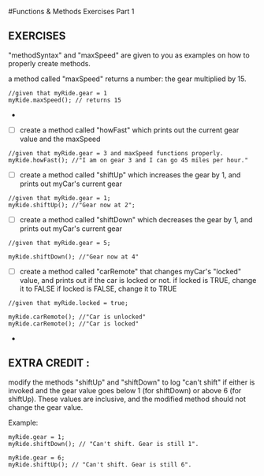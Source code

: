 #Functions & Methods Exercises Part 1

## EXERCISES
"methodSyntax" and "maxSpeed" are given to you as examples on how to properly create methods. 

a method called "maxSpeed" returns a number: the gear multiplied by 15.
````
//given that myRide.gear = 1
myRide.maxSpeed(); // returns 15
````
-

* [ ] create a method called "howFast" which prints out the current gear value and the maxSpeed

````
//given that myRide.gear = 3 and maxSpeed functions properly.
myRide.howFast(); //"I am on gear 3 and I can go 45 miles per hour."
````

* [ ] create a method called "shiftUp" which increases the gear by 1, and prints out myCar's current gear

````
//given that myRide.gear = 1;
myRide.shiftUp(); //"Gear now at 2";
````

* [ ] create a method called "shiftDown" which decreases the gear by 1, and prints out myCar's current gear

````
//given that myRide.gear = 5;

myRide.shiftDown(); //"Gear now at 4"
````

* [ ] create a method called "carRemote" that changes myCar's "locked" value, and prints out if the car is locked or not.
	if locked is TRUE, change it to FALSE
	if locked is FALSE, change it to TRUE

````
//given that myRide.locked = true;

myRide.carRemote(); //"Car is unlocked"
myRide.carRemote(); //"Car is locked"
````

-

## EXTRA CREDIT :
modify the methods "shiftUp" and "shiftDown" to log "can't shift" if either is invoked and the gear value goes below 1 (for shiftDown) or above 6 (for shiftUp). These values are inclusive, and the modified method should not change the gear value.

Example:

````
myRide.gear = 1;
myRide.shiftDown(); // "Can't shift. Gear is still 1".

myRide.gear = 6;
myRide.shiftUp(); // "Can't shift. Gear is still 6".
````
